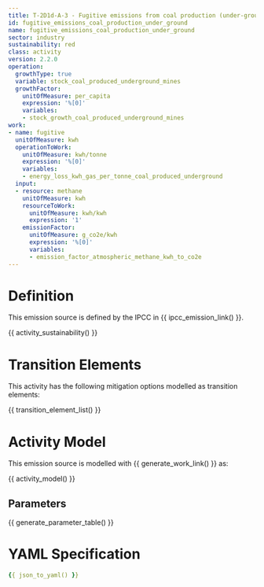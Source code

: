```yaml
---
title: T-2D1d-A-3 - Fugitive emissions from coal production (under-ground mines)
id: fugitive_emissions_coal_production_under_ground
name: fugitive_emissions_coal_production_under_ground
sector: industry
sustainability: red
class: activity
version: 2.2.0
operation:
  growthType: true
  variable: stock_coal_produced_underground_mines
  growthFactor:
    unitOfMeasure: per_capita
    expression: '%[0]'
    variables:
    - stock_growth_coal_produced_underground_mines
work:
- name: fugitive
  unitOfMeasure: kwh
  operationToWork:
    unitOfMeasure: kwh/tonne
    expression: '%[0]'
    variables:
    - energy_loss_kwh_gas_per_tonne_coal_produced_underground
  input:
  - resource: methane
    unitOfMeasure: kwh
    resourceToWork:
      unitOfMeasure: kwh/kwh
      expression: '1'
    emissionFactor:
      unitOfMeasure: g_co2e/kwh
      expression: '%[0]'
      variables:
      - emission_factor_atmospheric_methane_kwh_to_co2e
---
```

# Definition
This emission source is defined by the IPCC in {{ ipcc_emission_link() }}.


{{ activity_sustainability() }}

# Transition Elements

This activity has the following mitigation options modelled as transition elements:

{{ transition_element_list() }}

# Activity Model
This emission source is modelled with {{ generate_work_link() }} as:

{{ activity_model() }}

## Parameters

{{ generate_parameter_table() }}

# YAML Specification

```yaml
{{ json_to_yaml() }}
```